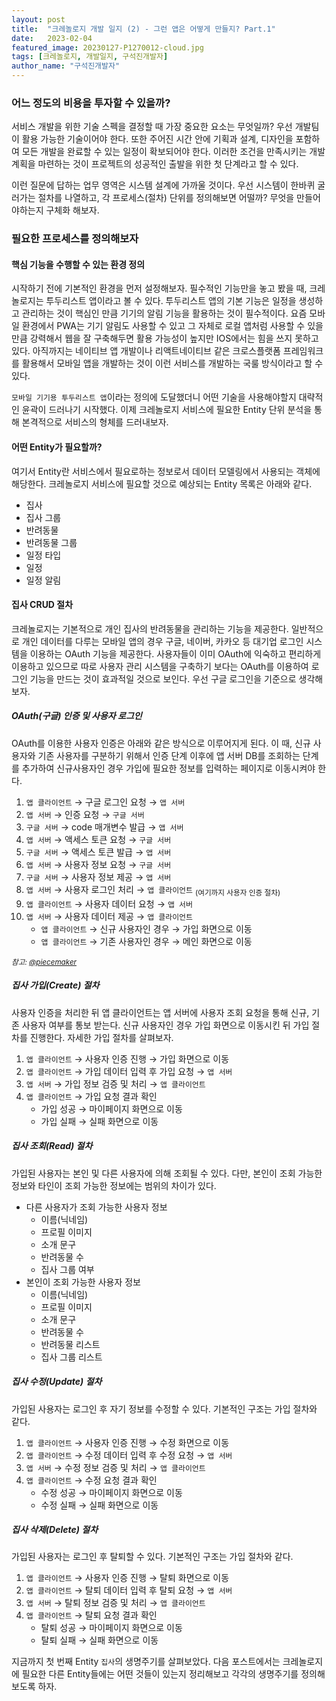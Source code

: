 ```yaml
---
layout: post
title:  "크레놀로지 개발 일지 (2) - 그런 앱은 어떻게 만들지? Part.1"
date:   2023-02-04
featured_image: 20230127-P1270012-cloud.jpg
tags: [크레놀로지, 개발일지, 구석진개발자]
author_name: "구석진개발자"
---
```


### 어느 정도의 비용을 투자할 수 있을까?

서비스 개발을 위한 기술 스펙을 결정할 때 가장 중요한 요소는 무엇일까? 우선 개발팀이 활용 가능한 기술이어야 한다. 또한 주어진 시간 안에 기획과 설계, 디자인을 포함하여 모든 개발을 완료할 수 있는 일정이 확보되어야 한다. 이러한 조건을 만족시키는 개발 계획을 마련하는 것이 프로젝트의 성공적인 출발을 위한 첫 단계라고 할 수 있다. 

이런 질문에 답하는 업무 영역은 시스템 설계에 가까울 것이다. 우선 시스템이 한바퀴 굴러가는 절차를 나열하고, 각 프로세스(절차) 단위를 정의해보면 어떨까? 무엇을 만들어야하는지 구체화 해보자.

<!--more-->

### 필요한 프로세스를 정의해보자

#### 핵심 기능을 수행할 수 있는 환경 정의

시작하기 전에 기본적인 환경을 먼저 설정해보자. 필수적인 기능만을 놓고 봤을 때, 크레놀로지는 투두리스트 앱이라고 볼 수 있다. 투두리스트 앱의 기본 기능은 일정을 생성하고 관리하는 것이 핵심인 만큼 기기의 알림 기능을 활용하는 것이 필수적이다. 요즘 모바일 환경에서 PWA는 기기 알림도 사용할 수 있고 그 자체로 로컬 앱처럼 사용할 수 있을만큼 강력해서 웹을 잘 구축해두면 활용 가능성이 높지만 IOS에서는 힘을 쓰지 못하고 있다. 아직까지는 네이티브 앱 개발이나 리액트네이티브 같은 크로스플랫폼 프레임워크를 활용해서 모바일 앱을 개발하는 것이 이런 서비스를 개발하는 국룰 방식이라고 할 수 있다. 

`모바일 기기용 투두리스트 앱`이라는 정의에 도달했더니 어떤 기술을 사용해야할지 대략적인 윤곽이 드러나기 시작했다. 이제 크레놀로지 서비스에 필요한 Entity 단위 분석을 통해 본격적으로 서비스의 형체를 드러내보자.

#### 어떤 Entity가 필요할까?

여기서 Entity란 서비스에서 필요로하는 정보로서 데이터 모델링에서 사용되는 객체에 해당한다. 크레놀로지 서비스에 필요할 것으로 예상되는 Entity 목록은 아래와 같다.

- 집사
- 집사 그룹
- 반려동물
- 반려동물 그룹
- 일정 타입
- 일정
- 일정 알림

#### 집사 CRUD 절차

크레놀로지는 기본적으로 개인 집사의 반려동물을 관리하는 기능을 제공한다. 일반적으로 개인 데이터를 다루는 모바일 앱의 경우 구글, 네이버, 카카오 등 대기업 로그인 시스템을 이용하는 OAuth 기능을 제공한다. 사용자들이 이미 OAuth에 익숙하고 편리하게 이용하고 있으므로 따로 사용자 관리 시스템을 구축하기 보다는 OAuth를 이용하여 로그인 기능을 만드는 것이 효과적일 것으로 보인다. 우선 구글 로그인을 기준으로 생각해보자.

##### OAuth(구글) 인증 및 사용자 로그인

OAuth를 이용한 사용자 인증은 아래와 같은 방식으로 이루어지게 된다. 이 때, 신규 사용자와 기존 사용자를 구분하기 위해서 인증 단계 이후에 앱 서버 DB를 조회하는 단계를 추가하여 신규사용자인 경우 가입에 필요한 정보를 입력하는 페이지로 이동시켜야 한다.

1. `앱 클라이언트` → 구글 로그인 요청 → `앱 서버`
1. `앱 서버` → 인증 요청 → `구글 서버`
1. `구글 서버` → code 매개변수 발급 → `앱 서버`
1. `앱 서버` → 액세스 토큰 요청 → `구글 서버`
1. `구글 서버` → 액세스 토큰 발급 → `앱 서버`
1. `앱 서버` → 사용자 정보 요청 → `구글 서버`
1. `구글 서버` → 사용자 정보 제공 → `앱 서버`
1. `앱 서버` → 사용자 로그인 처리 → `앱 클라이언트` <sub>(여기까지 사용자 인증 절차)</sub>
1. `앱 클라이언트` → 사용자 데이터 요청 → `앱 서버`
1. `앱 서버` → 사용자 데이터 제공 → `앱 클라이언트`
    - `앱 클라이언트` → 신규 사용자인 경우 → 가입 화면으로 이동
    - `앱 클라이언트` → 기존 사용자인 경우 → 메인 화면으로 이동

<sub><cite>참고: <a target="_blank" href="https://velog.io/@piecemaker/OAuth2-%EC%9D%B8%EC%A6%9D-%EB%B0%A9%EC%8B%9D%EC%97%90-%EB%8C%80%ED%95%B4-%EC%95%8C%EC%95%84%EB%B3%B4%EC%9E%90">@piecemaker</a></cite></sub>

##### 집사 가입(Create) 절차

사용자 인증을 처리한 뒤 앱 클라이언트는 앱 서버에 사용자 조회 요청을 통해 신규, 기존 사용자 여부를 통보 받는다. 신규 사용자인 경우 가입 화면으로 이동시킨 뒤 가입 절차를 진행한다. 자세한 가입 절차를 살펴보자.

1. `앱 클라이언트` → 사용자 인증 진행 → 가입 화면으로 이동
1. `앱 클라이언트` → 가입 데이터 입력 후 가입 요청 → `앱 서버`
1. `앱 서버` → 가입 정보 검증 및 처리 → `앱 클라이언트`
1. `앱 클라이언트` → 가입 요청 결과 확인
    - 가입 성공 → 마이페이지 화면으로 이동
    - 가입 실패 → 실패 화면으로 이동

##### 집사 조회(Read) 절차

가입된 사용자는 본인 및 다른 사용자에 의해 조회될 수 있다. 다만, 본인이 조회 가능한 정보와 타인이 조회 가능한 정보에는 범위의 차이가 있다. 

- 다른 사용자가 조회 가능한 사용자 정보
    - 이름(닉네임)
    - 프로필 이미지
    - 소개 문구
    - 반려동물 수
    - 집사 그룹 여부
- 본인이 조회 가능한 사용자 정보
    - 이름(닉네임)
    - 프로필 이미지
    - 소개 문구
    - 반려동물 수
    - 반려동물 리스트
    - 집사 그룹 리스트

##### 집사 수정(Update) 절차

가입된 사용자는 로그인 후 자기 정보를 수정할 수 있다. 기본적인 구조는 가입 절차와 같다.

1. `앱 클라이언트` → 사용자 인증 진행 → 수정 화면으로 이동
1. `앱 클라이언트` → 수정 데이터 입력 후 수정 요청 → `앱 서버`
1. `앱 서버` → 수정 정보 검증 및 처리 → `앱 클라이언트`
1. `앱 클라이언트` → 수정 요청 결과 확인
    - 수정 성공 → 마이페이지 화면으로 이동
    - 수정 실패 → 실패 화면으로 이동

##### 집사 삭제(Delete) 절차

가입된 사용자는 로그인 후 탈퇴할 수 있다. 기본적인 구조는 가입 절차와 같다.

1. `앱 클라이언트` → 사용자 인증 진행 → 탈퇴 화면으로 이동
1. `앱 클라이언트` → 탈퇴 데이터 입력 후 탈퇴 요청 → `앱 서버`
1. `앱 서버` → 탈퇴 정보 검증 및 처리 → `앱 클라이언트`
1. `앱 클라이언트` → 탈퇴 요청 결과 확인
    - 탈퇴 성공 → 마이페이지 화면으로 이동
    - 탈퇴 실패 → 실패 화면으로 이동

지금까지 첫 번째 Entity `집사`의 생명주기를 살펴보았다. 다음 포스트에서는 크레놀로지에 필요한 다른 Entity들에는 어떤 것들이 있는지 정리해보고 각각의 생명주기를 정의해보도록 하자.
